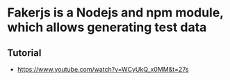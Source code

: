 # Fakerjs is a Nodejs and npm module, which allows generating test data

## Tutorial

- https://www.youtube.com/watch?v=WCyUkQ_x0MM&t=27s
